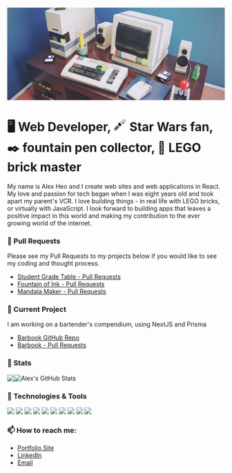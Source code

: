 [![Header](https://raw.githubusercontent.com/AlexanderHeo/AlexanderHeo/main/images/LEGO_computer_banner.jpg 'Header')](https://alexheo.com/)

<!-- # Hello there, I'm Alex Heo <img src="https://raw.githubusercontent.com/AlexanderHeo/AlexanderHeo/main/LEGO_Emmet_wave.gif" width="50px"> -->

# 🖥️ Web Developer, <img src="https://raw.githubusercontent.com/AlexanderHeo/AlexanderHeo/main/images/lightsaber2.jpg" width="30px"> Star Wars fan, ✒️ fountain pen collector, 🧱 LEGO brick master

My name is Alex Heo and I create web sites and web applications in React. My love and passion for tech began when I was eight years old and took apart my parent's VCR. I love building things - in real life with LEGO bricks, or virtually with JavaScript. I look forward to building apps that leaves a positive impact in this world and making my contribution to the ever growing world of the internet.

### 🎸 Pull Requests

Please see my Pull Requests to my projects below if you would like to see my coding and thought process.

- [Student Grade Table - Pull Requests](https://github.com/AlexanderHeo/student_grade_table/pulls?q=is%3Apr+is%3Aclosed)
- [Fountain of Ink - Pull Requests](https://github.com/AlexanderHeo/fountain_of_ink/pulls?q=is%3Apr+is%3Aclosed)
- [Mandala Maker - Pull Requests](https://github.com/AlexanderHeo/mandala_maker/pulls?q=is%3Apr+is%3Aclosed)

### 🔭 Current Project

I am working on a bartender's compendium, using NextJS and Prisma

- [Barbook GitHub Repo](https://github.com/AlexanderHeo/barbook)
- [Barbook - Pull Requests](https://github.com/AlexanderHeo/barbook/pulls?q=is%3Apr+is%3Aclosed)

### 🎁 Stats

<div style="display: flex; flex-direction: row;">
  <img align="center" src="https://github-readme-stats.vercel.app/api/top-langs/?username=AlexanderHeo&theme=synthwave&layout=compact" />
  <img align="center" src="https://github-readme-stats.vercel.app/api?username=AlexanderHeo&line_height=30&count_private=true&theme=synthwave&hide=stars,issues" alt="Alex's GitHub Stats" />
</div>

### 🔧 Technologies & Tools

![](https://img.shields.io/badge/OS-Linux-informational?style=flat&logo=linux&logoColor=E4289E&color=570296)
![](https://img.shields.io/badge/Editor-Visual_Studio_code-informational?style=flat&logo=visualstudiocode&logoColor=E4289E&color=570296)
![](https://img.shields.io/badge/Code-JavaScript-informational?style=flat&logo=javascript&logoColor=E4289E&color=570296)
![](https://img.shields.io/badge/Code-React-informational?style=flat&logo=react&logoColor=E4289E&color=570296)
![](https://img.shields.io/badge/Code-Next.js-informational?style=flat&logo=nextdotjs&logoColor=E4289E&color=570296)
![](https://img.shields.io/badge/Code-CSS3-informational?style=flat&logo=css3&logoColor=E4289E&color=570296)
![](https://img.shields.io/badge/Tools-Prisma-informational?style=flat&logo=prisma&logoColor=E4289E&color=570296)
![](https://img.shields.io/badge/Tools-PostgreSQL-informational?style=flat&logo=postgresql&logoColor=E4289E&color=570296)
![](https://img.shields.io/badge/Cloud-Amazon_AWS-informational?style=flat&logo=amazonaws&logoColor=E4289E&color=570296)
![](https://img.shields.io/badge/Cloud-Heroku-informational?style=flat&logo=heroku&logoColor=E4289E&color=570296)

### 📫 How to reach me:

- [Portfolio Site](https://alexheo.com)
- [LinkedIn](https://linkedin.com/in/alex-heo)
- [Email](mailto:contact@alexheo.com)

<!-- Resources -->
<!-- Icons: https://simpleicons.org/ -->
<!-- GitHub Stats: https://github.com/anuraghazra/github-readme-stats -->
<!-- Emojis: https://emojipedia.org/emoji/ -->
<!-- HTML Emojis: https://www.fileformat.info/index.htm -->
<!-- Shields: https://shields.io/ -->
<!-- Awesome GitHub Profile README: https://github.com/abhisheknaiidu/awesome-github-profile-readme -->
<!-- Lightsaber icon: https://icon-library.com/icon/icon-lightsaber-2.html.html>Icon Lightsaber # 322895 -->
